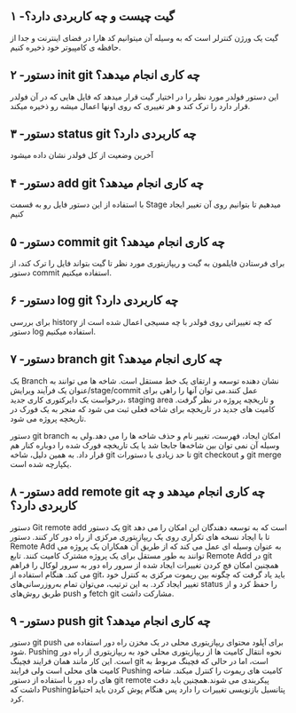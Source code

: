 ## ۱ -گیت چیست و چه کاربردی دارد؟
گیت یک ورژن کنترلر است که به وسیله آن میتوانیم کد هارا در فضای اینترنت و جدا از حافظه ی کامپیوتر خود ذخیره کنیم.

## ۲ -دستور init git چه کاری انجام میدهد؟
این دستور فولدر مورد نظر را در اختیار گیت قرار میدهد که فایل هایی که در آن فولدر قرار دارد را ترک کند و هر تغییری که روی اونها اعمال میشه رو ذخیره میکند.

## ۳ -دستور status git چه کاربردی دارد؟
آخرین وضعیت از کل فولدر نشان داده میشود

## ۴ -دستور add git چه کاری انجام میدهد؟
با استفاده از این دستور فایل رو به قسمت Stage میدهیم تا بتوانیم روی آن تغییر ایجاد کنیم

## ۵ -دستور commit git چه کاری انجام میدهد؟
برای فرستادن فایلمون به گیت و ریپازیتوری مورد نظر تا گیت بتواند فایل را ترک کند، از دستور commit استفاده میکنیم.

## ۶ -دستور log git چه کاربردی دارد؟
برای بررسی history که چه تغییراتی روی فولدر با چه مسیجی اعمال شده است از دستور log استفاده میکنیم.

## ۷ -دستور branch git چه کاری انجام میدهد؟
یک Branch نشان دهنده توسعه و ارتقای یک خط مستقل است. شاخه ها می توانند به عنوان یک فرآیند ویرایش/stage/commit عمل کنند.می توان آنها را راهی برای درخواست یک دایرکتوری کاری جدید، staging area و تاریخچه پروژه در نظر گرفت. کامیت های جدید در تاریخچه برای شاخه فعلی ثبت می شود که منجر به یک فورک در تاریخچه پروژه می شود.

دستور git branch امکان ایجاد، فهرست، تغییر نام و حذف شاخه ها را می دهد.ولی به وسیله آن نمی توان بین شاخه‌ها جابجا شد یا یک تاریخچه فورک شده را دوباره کنار هم قرار داد. به همین دلیل، شاخه git تا حد زیادی با دستورات git checkout و git merge یکپارچه شده است.

## ۸ -دستور add remote git چه کاری انجام میدهد و چه کاربردی دارد؟
دستور Git remote add یک دستور git است که به توسعه دهندگان این امکان را می دهد تا با ایجاد نسخه های تکراری روی یک ریپازیتوری مرکزی از راه دور کار کنند. دستور Remote Add به عنوان وسیله ای عمل می کند که از طریق آن همکاران یک پروژه می توانند به طور مستقل برای یک پروژه مشترک کامیت کنند. تابع Remote Add در git همچنین امکان فچ کردن تغییرات ایجاد شده از سرور راه دور به سرور لوکال را فراهم می کند. هنگام استفاده از git، باید یاد گرفت که چگونه بین ریموت مرکزی به کنترل خود تغییر ایجاد کرد. به این ترتیب، می‌توان تمام به‌روزرسانی‌های status را حفظ کرد و از طریق روش‌های push و fetch git مشارکت داشت.

## ۹ -دستور push git چه کاری انجام میدهد؟
دستور git push برای آپلود محتوای ریپازیتوری محلی در یک مخزن راه دور استفاده می شود. Pushing نحوه انتقال کامیت ها از ریپازیتوری محلی خود به ریپازیتوری از راه دور است. این کار مانند همان فرایند فچینگ git است، اما در حالی که فچینگ مربوط به کامیت های محلی است ولی فرایند Pushing کامیت های ریموت را کنترل میکند. شاخه های راه دور با استفاده از دستور git remote پیکربندی می شوند.همچنین باید دقت داشت که Pushingپتانسیل بازنویسی تغییرات را دارد پس هنگام پوش کردن باید احتیاط کرد.



